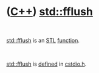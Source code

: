 
 

 

 

 

 

([C++](Cpp.md)) [std::fflush](CppStdFflush.md)
=============================================

 

[std::fflush](CppStdFflush.md) is an [STL](CppStl.md)
[function](CppFunction.md).

 

[std::fflush](CppStdFflush.md) is [defined](CppDefinition.md) in
[cstdio.h](CppCstdioH.md).

 

 

 

 

 

 

